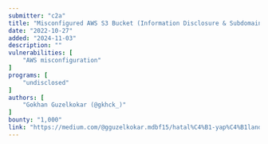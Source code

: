 ```yaml
---
submitter: "c2a"
title: "Misconfigured AWS S3 Bucket (Information Disclosure & Subdomain Takeover)"
date: "2022-10-27"
added: "2024-11-03"
description: ""
vulnerabilities: [
    "AWS misconfiguration"
]
programs: [
    "undisclosed"
]
authors: [
    "Gokhan Guzelkokar (@gkhck_)"
]
bounty: "1,000"
link: "https://medium.com/@gguzelkokar.mdbf15/hatal%C4%B1-yap%C4%B1land%C4%B1r%C4%B1lm%C4%B1%C5%9F-aws-s3-bucket-%C3%BCzerinde-bulunan-g%C3%BCvenlik-a%C3%A7%C4%B1%C4%9F%C4%B1n%C4%B1n-yaratt%C4%B1%C4%9F%C4%B1-etkiler-cb073179360d"
---
```




